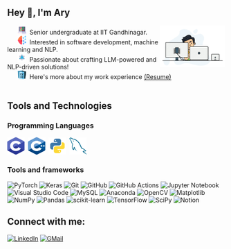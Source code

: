 

<h2 align="left">Hey 👋, I'm Ary</h2>
<!--Intro Section-->
<img src="https://github.com/AryPratap/Ary-Pratap/blob/main/intro.gif" width="30%" align="right">

&nbsp;&nbsp;&nbsp;&nbsp;&nbsp;&nbsp;<img src="https://github.com/AryPratap/Ary-Pratap/blob/main/icons/cs.svg" alt="C" width="20" height="20" />&nbsp;&nbsp;Senior undergraduate at IIT Gandhinagar.<br>
&nbsp;&nbsp;&nbsp;&nbsp;&nbsp;&nbsp;<img src="https://github.com/AryPratap/Ary-Pratap/blob/main/icons/ai.svg" alt="C" width="20" height="20" />&nbsp;&nbsp;Interested in software development, machine learning and NLP.<br>
&nbsp;&nbsp;&nbsp;&nbsp;&nbsp;&nbsp;<img src="https://github.com/AryPratap/Ary-Pratap/blob/main/icons/llms_800x800.png" alt="C" width="20" height="20" />&nbsp;&nbsp;Passionate about crafting LLM-powered and NLP-driven solutions!<br>
&nbsp;&nbsp;&nbsp;&nbsp;&nbsp;&nbsp;<img src="https://github.com/AryPratap/Ary-Pratap/blob/main/icons/cv.svg" alt="C" width="20" height="20" />&nbsp;&nbsp;Here's more about my work experience [(Resume)](https://drive.google.com/file/d/1YErv2RFQPoakSw-RLXs5vKFMaIFpUB5h/view?usp=sharing) <br><br>

<!--Skills Section-->
## Tools and Technologies 

### Programming Languages
<img src="https://github.com/abhinav-bohra/abhinav-bohra/blob/main/icons/c.svg" alt="C" width="40" height="40" />&nbsp;
<img src="https://github.com/abhinav-bohra/abhinav-bohra/blob/main/icons/cpp.svg" alt="C++" width="40" height="40" />&nbsp;
<img src="https://github.com/PKief/vscode-material-icon-theme/blob/main/icons/python.svg" alt="python" width="40" height="40" />&nbsp;
<img src="https://github.com/abhinav-bohra/abhinav-bohra/blob/main/icons/mysql.svg" alt="SQL" width="40" height="40" />&nbsp;

### Tools and frameworks</h4>
![PyTorch](https://img.shields.io/badge/PyTorch-%23EE4C2C.svg?style=for-the-badge&logo=PyTorch&logoColor=white)
![Keras](https://img.shields.io/badge/Keras-%23D00000.svg?style=for-the-badge&logo=Keras&logoColor=white)
![Git](https://img.shields.io/badge/git-%23F05033.svg?style=for-the-badge&logo=git&logoColor=white)
![GitHub](https://img.shields.io/badge/github-%23121011.svg?style=for-the-badge&logo=github&logoColor=white)
![GitHub Actions](https://img.shields.io/badge/github%20actions-%232671E5.svg?style=for-the-badge&logo=githubactions&logoColor=white)
![Jupyter Notebook](https://img.shields.io/badge/jupyter-%23FA0F00.svg?style=for-the-badge&logo=jupyter&logoColor=white)
![Visual Studio Code](https://img.shields.io/badge/Visual%20Studio%20Code-0078d7.svg?style=for-the-badge&logo=visual-studio-code&logoColor=white)
![MySQL](https://img.shields.io/badge/mysql-%2300f.svg?style=for-the-badge&logo=mysql&logoColor=white)
![Anaconda](https://img.shields.io/badge/Anaconda-%2344A833.svg?style=for-the-badge&logo=anaconda&logoColor=white)
![OpenCV](https://img.shields.io/badge/opencv-%23white.svg?style=for-the-badge&logo=opencv&logoColor=white)
![Matplotlib](https://img.shields.io/badge/Matplotlib-%23ffffff.svg?style=for-the-badge&logo=Matplotlib&logoColor=black)
![NumPy](https://img.shields.io/badge/numpy-%23013243.svg?style=for-the-badge&logo=numpy&logoColor=white)
![Pandas](https://img.shields.io/badge/pandas-%23150458.svg?style=for-the-badge&logo=pandas&logoColor=white)
![scikit-learn](https://img.shields.io/badge/scikit--learn-%23F7931E.svg?style=for-the-badge&logo=scikit-learn&logoColor=white)
![TensorFlow](https://img.shields.io/badge/TensorFlow-%23FF6F00.svg?style=for-the-badge&logo=TensorFlow&logoColor=white)
![SciPy](https://img.shields.io/badge/SciPy-%230C55A5.svg?style=for-the-badge&logo=scipy&logoColor=%white)
![Notion](https://img.shields.io/badge/Notion-%23000000.svg?style=for-the-badge&logo=notion&logoColor=white)


## Connect with me:
[![LinkedIn](https://img.shields.io/badge/LinkedIn-0077B5?style=for-the-badge&logo=linkedin&logoColor=white)](https://linkedin.com/in/ary-pratap-singh/)
[![GMail](https://img.shields.io/badge/Gmail-D14836?style=for-the-badge&logo=gmail&logoColor=white)](mailto:ary.pratap@iitgn.ac.in)


